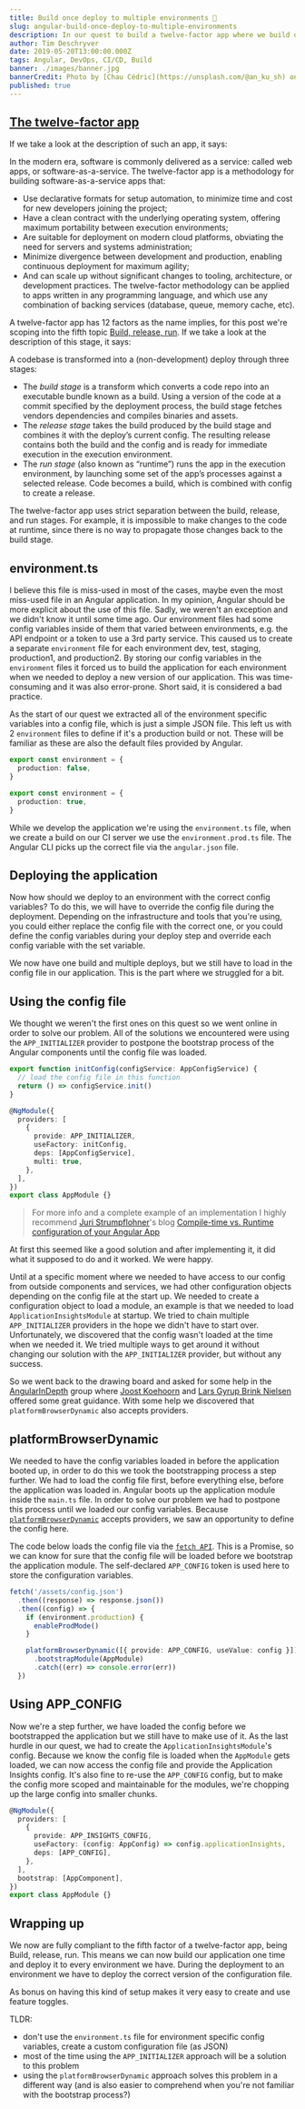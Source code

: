 ```yaml
---
title: Build once deploy to multiple environments 🚀
slug: angular-build-once-deploy-to-multiple-environments
description: In our quest to build a twelve-factor app where we build once and deploy to multiple environment we encountered some problems, but we managed to solve them. Read here how we did it.
author: Tim Deschryver
date: 2019-05-20T13:00:00.000Z
tags: Angular, DevOps, CI/CD, Build
banner: ./images/banner.jpg
bannerCredit: Photo by [Chau Cédric](https://unsplash.com/@an_ku_sh) on [Unsplash](https://unsplash.com)
published: true
---
```


## [The twelve-factor app](https://12factor.net/)

If we take a look at the description of such an app, it says:

In the modern era, software is commonly delivered as a service: called web apps, or software-as-a-service. The twelve-factor app is a methodology for building software-as-a-service apps that:

- Use declarative formats for setup automation, to minimize time and cost for new developers joining the project;
- Have a clean contract with the underlying operating system, offering maximum portability between execution environments;
- Are suitable for deployment on modern cloud platforms, obviating the need for servers and systems administration;
- Minimize divergence between development and production, enabling continuous deployment for maximum agility;
- And can scale up without significant changes to tooling, architecture, or development practices. The twelve-factor methodology can be applied to apps written in any programming language, and which use any combination of backing services (database, queue, memory cache, etc).

A twelve-factor app has 12 factors as the name implies, for this post we're scoping into the fifth topic [Build, release, run](https://12factor.net/build-release-run). If we take a look at the description of this stage, it says:

A codebase is transformed into a (non-development) deploy through three stages:

- The _build stage_ is a transform which converts a code repo into an executable bundle known as a build. Using a version of the code at a commit specified by the deployment process, the build stage fetches vendors dependencies and compiles binaries and assets.
- The _release stage_ takes the build produced by the build stage and combines it with the deploy’s current config. The resulting release contains both the build and the config and is ready for immediate execution in the execution environment.
- The _run stage_ (also known as “runtime”) runs the app in the execution environment, by launching some set of the app’s processes against a selected release. Code becomes a build, which is combined with config to create a release.

The twelve-factor app uses strict separation between the build, release, and run stages. For example, it is impossible to make changes to the code at runtime, since there is no way to propagate those changes back to the build stage.

## environment.ts

I believe this file is miss-used in most of the cases, maybe even the most miss-used file in an Angular application. In my opinion, Angular should be more explicit about the use of this file. Sadly, we weren't an exception and we didn't know it until some time ago. Our environment files had some config variables inside of them that varied between environments, e.g. the API endpoint or a token to use a 3rd party service. This caused us to create a separate `environment` file for each environment dev, test, staging, production1, and production2. By storing our config variables in the `environment` files it forced us to build the application for each environment when we needed to deploy a new version of our application. This was time-consuming and it was also error-prone. Short said, it is considered a bad practice.

As the start of our quest we extracted all of the environment specific variables into a config file, which is just a simple JSON file. This left us with 2 `environment` files to define if it's a production build or not. These will be familiar as these are also the default files provided by Angular.

```ts:environment.ts
export const environment = {
  production: false,
}
```

```ts:environment.prod.ts
export const environment = {
  production: true,
}
```

While we develop the application we're using the `environment.ts` file, when we create a build on our CI server we use the `environment.prod.ts` file. The Angular CLI picks up the correct file via the `angular.json` file.

## Deploying the application

Now how should we deploy to an environment with the correct config variables? To do this, we will have to override the config file during the deployment. Depending on the infrastructure and tools that you're using, you could either replace the config file with the correct one, or you could define the config variables during your deploy step and override each config variable with the set variable.

We now have one build and multiple deploys, but we still have to load in the config file in our application. This is the part where we struggled for a bit.

## Using the config file

We thought we weren't the first ones on this quest so we went online in order to solve our problem. All of the solutions we encountered were using the `APP_INITIALIZER` provider to postpone the bootstrap process of the Angular components until the config file was loaded.

```ts:app.module.ts
export function initConfig(configService: AppConfigService) {
  // load the config file in this function
  return () => configService.init()
}

@NgModule({
  providers: [
    {
      provide: APP_INITIALIZER,
      useFactory: initConfig,
      deps: [AppConfigService],
      multi: true,
    },
  ],
})
export class AppModule {}
```

> For more info and a complete example of an implementation I highly recommend [Juri Strumpflohner](https://twitter.com/@juristr)'s blog [Compile-time vs. Runtime configuration of your Angular App](https://juristr.com/blog/2018/01/ng-app-runtime-config/)

At first this seemed like a good solution and after implementing it, it did what it supposed to do and it worked. We were happy.

Until at a specific moment where we needed to have access to our config from outside components and services, we had other configuration objects depending on the config file at the start up. We needed to create a configuration object to load a module, an example is that we needed to load `ApplicationInsightsModule` at startup. We tried to chain multiple `APP_INITIALIZER` providers in the hope we didn't have to start over. Unfortunately, we discovered that the config wasn't loaded at the time when we needed it. We tried multiple ways to get around it without changing our solution with the `APP_INITIALIZER` provider, but without any success.

So we went back to the drawing board and asked for some help in the [AngularInDepth](https://twitter.com/AngularInDepth) group where [Joost Koehoorn](https://twitter.com/JoostK) and [Lars Gyrup Brink Nielsen](https://twitter.com/LayZeeDK) offered some great guidance. With some help we discovered that `platformBrowserDynamic` also accepts providers.

## platformBrowserDynamic

We needed to have the config variables loaded in before the application booted up, in order to do this we took the bootstrapping process a step further. We had to load the config file first, before everything else, before the application was loaded in. Angular boots up the application module inside the `main.ts` file. In order to solve our problem we had to postpone this process until we loaded our config variables. Because [`platformBrowserDynamic`](https://angular.io/api/platform-browser-dynamic) accepts providers, we saw an opportunity to define the config here.

The code below loads the config file via the [`fetch API`](https://developer.mozilla.org/en-US/docs/Web/API/Fetch_API). This is a Promise, so we can know for sure that the config file will be loaded before we bootstrap the application module. The self-declared `APP_CONFIG` token is used here to store the configuration variables.

```ts:main.ts
fetch('/assets/config.json')
  .then((response) => response.json())
  .then((config) => {
    if (environment.production) {
      enableProdMode()
    }

    platformBrowserDynamic([{ provide: APP_CONFIG, useValue: config }])
      .bootstrapModule(AppModule)
      .catch((err) => console.error(err))
  })
```

## Using APP_CONFIG

Now we're a step further, we have loaded the config before we bootstrapped the application but we still have to make use of it. As the last hurdle in our quest, we had to create the `ApplicationInsightsModule`'s config. Because we know the config file is loaded when the `AppModule` gets loaded, we can now access the config file and provide the Application Insights config. It's also fine to re-use the `APP_CONFIG` config, but to make the config more scoped and maintainable for the modules, we're chopping up the large config into smaller chunks.

```ts:app.module.ts
@NgModule({
  providers: [
    {
      provide: APP_INSIGHTS_CONFIG,
      useFactory: (config: AppConfig) => config.applicationInsights,
      deps: [APP_CONFIG],
    },
  ],
  bootstrap: [AppComponent],
})
export class AppModule {}
```

## Wrapping up

We now are fully compliant to the fifth factor of a twelve-factor app, being Build, release, run. This means we can now build our application one time and deploy it to every environment we have. During the deployment to an environment we have to deploy the correct version of the configuration file.

As bonus on having this kind of setup makes it very easy to create and use feature toggles.

TLDR:

- don't use the `environment.ts` file for environment specific config variables, create a custom configuration file (as JSON)
- most of the time using the `APP_INITIALIZER` approach will be a solution to this problem
- using the `platformBrowserDynamic` approach solves this problem in a different way (and is also easier to comprehend when you're not familiar with the bootstrap process?)
